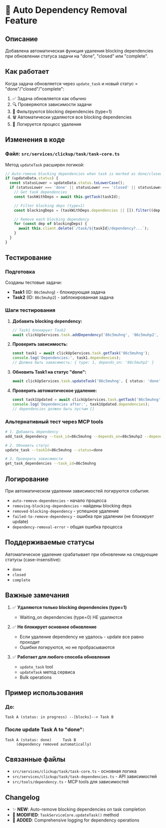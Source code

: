 # 🔄 Auto Dependency Removal Feature

## Описание

Добавлена автоматическая функция удаления blocking dependencies при обновлении статуса задачи на "done", "closed" или "complete".

## Как работает

Когда задача обновляется через `update_task` и новый статус = "done"/"closed"/"complete":

1. ✅ Задача обновляется как обычно
2. 🔍 Проверяются зависимости задачи
3. 🚫 Фильтруются blocking dependencies (type=1)
4. 🗑️ Автоматически удаляются все blocking dependencies
5. 📝 Логируется процесс удаления

## Изменения в коде

### Файл: `src/services/clickup/task/task-core.ts`

Метод `updateTask` расширен логикой:

```typescript
// Auto-remove blocking dependencies when task is marked as done/closed
if (updateData.status) {
  const statusLower = updateData.status.toLowerCase();
  if (statusLower === 'done' || statusLower === 'closed' || statusLower === 'complete') {
    // Get task dependencies
    const taskWithDeps = await this.getTask(taskId);

    // Filter blocking deps (type=1)
    const blockingDeps = (taskWithDeps.dependencies || []).filter((dep: any) => dep.type === 1);

    // Remove each blocking dependency
    for (const dep of blockingDeps) {
      await this.client.delete(`/task/${taskId}/dependency?...`);
    }
  }
}
```

## Тестирование

### Подготовка

Созданы тестовые задачи:
- **Task1** (ID: `86c5muhng`) - блокирующая задача
- **Task2** (ID: `86c5muhp2`) - заблокированная задача

### Шаги тестирования

1. **Добавить blocking dependency:**
   ```typescript
   // Task1 блокирует Task2
   await clickUpServices.task.addDependency('86c5muhng', '86c5muhp2', 1);
   ```

2. **Проверить зависимость:**
   ```typescript
   const task1 = await clickUpServices.task.getTask('86c5muhng');
   console.log('Dependencies:', task1.dependencies);
   // Должна быть зависимость: { type: 1, depends_on: '86c5muhp2' }
   ```

3. **Обновить Task1 на статус "done":**
   ```typescript
   await clickUpServices.task.updateTask('86c5muhng', { status: 'done' });
   ```

4. **Проверить автоматическое удаление:**
   ```typescript
   const task1Updated = await clickUpServices.task.getTask('86c5muhng');
   console.log('Dependencies after:', task1Updated.dependencies);
   // dependencies должен быть пустым []
   ```

### Альтернативный тест через MCP tools

```bash
# 1. Добавить dependency
add_task_dependency --task_id=86c5muhng --depends_on=86c5muhp2 --dependency_type=blocking

# 2. Обновить статус
update_task --taskId=86c5muhng --status=done

# 3. Проверить зависимости
get_task_dependencies --task_id=86c5muhng
```

## Логирование

При автоматическом удалении зависимостей логируются события:

- `auto-remove-dependencies` - начало процесса
- `removing-blocking-dependencies` - найдены blocking deps
- `removed-blocking-dependency` - успешное удаление
- `failed-to-remove-dependency` - ошибка при удалении (не блокирует update)
- `dependency-removal-error` - общая ошибка процесса

## Поддерживаемые статусы

Автоматическое удаление срабатывает при обновлении на следующие статусы (case-insensitive):

- `done`
- `closed`
- `complete`

## Важные замечания

1. ✅ **Удаляются только blocking dependencies (type=1)**
   - Waiting_on dependencies (type=0) НЕ удаляются

2. ✅ **Не блокирует основное обновление**
   - Если удаление dependency не удалось - update все равно проходит
   - Ошибки логируются, но не пробрасываются

3. ✅ **Работает для любого способа обновления**
   - `update_task` tool
   - `updateTask` метод сервиса
   - Bulk operations

## Пример использования

### До:
```
Task A (status: in progress) --[blocks]--> Task B
```

### После update Task A to "done":
```
Task A (status: done)     Task B
     (dependency removed automatically)
```

## Связанные файлы

- `src/services/clickup/task/task-core.ts` - основная логика
- `src/services/clickup/task/task-dependencies.ts` - API зависимостей
- `src/tools/dependency.ts` - MCP tools для зависимостей

## Changelog

- ✨ **NEW**: Auto-remove blocking dependencies on task completion
- 🔧 **MODIFIED**: `TaskServiceCore.updateTask()` method
- 📝 **ADDED**: Comprehensive logging for dependency operations